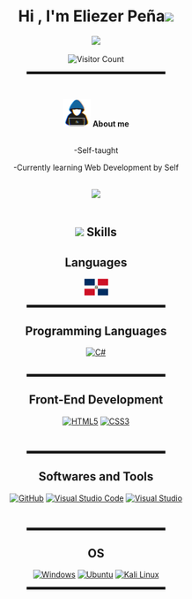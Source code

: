 <div align = "center">
<h1 align="center"><b>Hi , I'm Eliezer Peña</b><img src="https://media.giphy.com/media/hvRJCLFzcasrR4ia7z/giphy.gif" width="35"></h1>
<!--  -->
<p align="center">
  <a href="https://github.com/DenverCoder1/readme-typing-svg"><img src="https://readme-typing-svg.herokuapp.com?font=Time+New+Roman&color=cyan&size=25&center=true&vCenter=true&width=600&height=100&lines=Eliezer+Mr+Zabala+M+E..&hearts;++;,;Student,;Lo'Mina,;Love+Dominican+Republic,;Love+to+learn..<3"></a>
</p>

 ![Visitor Count](https://profile-counter.glitch.me/{mrZabala}/count.svg)
<hr width="50%" style="height: 5px;">
<br>

 <picture><img src = "https://github.com/0xAbdulKhalid/0xAbdulKhalid/raw/main/assets/mdImages/about_me.gif" width = 50px></picture> **About me**
	
<br>
 -Self-taught 
  
 -Currently learning Web Development by Self
<br><br>


<img src="https://user-images.githubusercontent.com/73097560/115834477-dbab4500-a447-11eb-908a-139a6edaec5c.gif"><br><br>

## <img src="https://media2.giphy.com/media/QssGEmpkyEOhBCb7e1/giphy.gif?cid=ecf05e47a0n3gi1bfqntqmob8g9aid1oyj2wr3ds3mg700bl&rid=giphy.gif" width ="25"><b> Skills</b>

<p align="center">
<h2>Languages</h2>
	
  <a href="https://en.wikipedia.org/wiki/Dominican_Republic"><img src="https://github.com/md5-loki/md5-loki/blob/main/do.png" height="30px" width="43px"></img></a>
<hr width="50%" style="height: 5px;">
<h2>Programming Languages</h2>

  [![C#](https://img.shields.io/badge/C%23-239120?style=for-the-badge&logo=c-sharp&logoColor=white)](https://es.wikipedia.org/wiki/C_Sharp)
<br>   
    <hr width="50%" style="height: 5px;">
 <h2>Front-End Development</h2>

  [![HTML5](https://img.shields.io/badge/HTML5%20-%23E34F26.svg?style=for-the-badge&logo=html5&logoColor=white)](https://es.wikipedia.org/wiki/HTML5)
   [![CSS3](https://img.shields.io/badge/CSS%20-%231572B6.svg?style=for-the-badge&logo=css3&logoColor=white)](https://es.wikipedia.org/wiki/CSS3)

<br>
<hr width="50%" style="height: 5px;">
 <h2>Softwares and Tools</h2>
 
[![GitHub](https://img.shields.io/badge/github-%23121011.svg?style=for-the-badge&logo=github&logoColor=white)](https://es.wikipedia.org/wiki/github)
[![Visual Studio Code](https://img.shields.io/badge/Visual%20Studio%20Code-0078d7.svg?style=for-the-badge&logo=visual-studio-code&logoColor=white)](https://es.wikipedia.org/wiki/Visual_Studio_Code)
[![Visual Studio](https://img.shields.io/badge/Visual%20Studio%20Code-0078d7.svg?style=for-the-badge&logo=visual-studio&logoColor=white)](https://es.wikipedia.org/wiki/Visual_Studio)

<br>
<hr width="50%" style="height: 5px;">

 <h2>OS</h2>
 
 [![Windows](https://img.shields.io/badge/Windows-0078D6?style=for-the-badge&logo=windows&logoColor=white)](https://es.wikipedia.org/wiki/Windows)
 [![Ubuntu](https://img.shields.io/badge/Ubuntu-E95420?style=for-the-badge&logo=ubuntu&logoColor=white)](https://es.wikipedia.org/wiki/Ubuntu)
 [![Kali Linux](https://img.shields.io/badge/Kali_Linux-557C94?style=for-the-badge&logo=kali-linux&logoColor=white)](https://es.wikipedia.org/wiki/Kali_linux)
<hr width="50%" style="height: 5px;">
</div>


<!--
mrZabala/mrZabala is a ✨ special ✨ repository because its `README.md` (this file) appears on your GitHub profile.
You can click the Preview link to take a look at your changes.
--->
